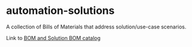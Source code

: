 # automation-solutions

A collection of Bills of Materials that address solution/use-case scenarios.  

Link to [BOM and Solution BOM catalog](index.yaml)
